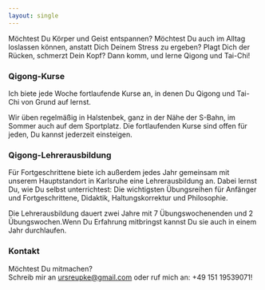 ```yaml
---
layout: single
---
```

Möchtest Du Körper und Geist entspannen? Möchtest Du auch im Alltag loslassen können, anstatt Dich Deinem Stress zu ergeben? Plagt Dich der Rücken, schmerzt Dein Kopf?
Dann komm, und lerne Qigong und Tai-Chi!

### Qigong-Kurse
Ich biete jede Woche fortlaufende Kurse an, in denen Du Qigong und Tai-Chi von Grund auf lernst.

Wir üben regelmäßig in Halstenbek, ganz in der Nähe der S-Bahn, im Sommer auch auf dem Sportplatz.
Die fortlaufenden Kurse sind offen für jeden, Du kannst jederzeit einsteigen.

### Qigong-Lehrerausbildung
Für Fortgeschrittene biete ich außerdem jedes Jahr gemeinsam mit unserem Hauptstandort in Karlsruhe eine Lehrerausbildung an. Dabei lernst Du, wie Du selbst unterrichtest: Die wichtigsten Übungsreihen für Anfänger und Fortgeschrittene, Didaktik, Haltungskorrektur und Philosophie.

Die Lehrerausbildung dauert zwei Jahre mit 7 Übungswochenenden und 2 Übungswochen.Wenn Du Erfahrung mitbringst kannst Du sie auch in einem Jahr durchlaufen.

### Kontakt
Möchtest Du mitmachen?  
Schreib mir an <ursreupke@gmail.com> oder ruf mich an: +49 151 19539071!